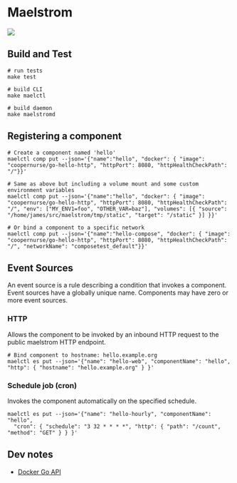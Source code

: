 # Maelstrom

![](https://github.com/coopernurse/maelstrom/workflows/test/badge.svg)

## Build and Test

```
# run tests
make test

# build CLI
make maelctl

# build daemon
make maelstromd
```

## Registering a component

```
# Create a component named 'hello'
maelctl comp put --json='{"name":"hello", "docker": { "image": "coopernurse/go-hello-http", "httpPort": 8080, "httpHealthCheckPath": "/"}}'

# Same as above but including a volume mount and some custom environment variables
maelctl comp put --json='{"name":"hello", "docker": { "image": "coopernurse/go-hello-http", "httpPort": 8080, "httpHealthCheckPath": "/", "env": ["MY_ENV1=foo", "OTHER_VAR=baz"], "volumes": [{ "source": "/home/james/src/maelstrom/tmp/static", "target": "/static" }] }}'

# Or bind a component to a specific network
maelctl comp put --json='{"name":"hello-compose", "docker": { "image": "coopernurse/go-hello-http", "httpPort": 8080, "httpHealthCheckPath": "/", "networkName": "composetest_default"}}'
```

## Event Sources

An event source is a rule describing a condition that invokes a component.  Event sources have a globally unique name.
Components may have zero or more event sources.

### HTTP

Allows the component to be invoked by an inbound HTTP request to the public maelstrom HTTP endpoint.

```
# Bind component to hostname: hello.example.org
maelctl es put --json='{"name": "hello-web", "componentName": "hello", "http": { "hostname": "hello.example.org" } }'
```

### Schedule job (cron)

Invokes the component automatically on the specified schedule.

```
maelctl es put --json='{"name": "hello-hourly", "componentName": "hello", 
  "cron": { "schedule": "3 32 * * * *", "http": { "path": "/count", "method": "GET" } } }'
```


## Dev notes

* [Docker Go API](https://docs.docker.com/develop/sdk/examples/#list-and-manage-containers)